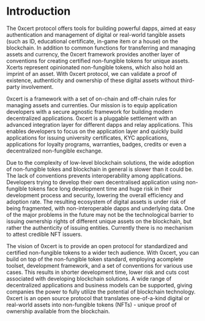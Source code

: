 # Introduction

The 0xcert protocol offers ​tools for building powerful dapps​, aimed at easy authentication and management of digital or real-world tangible assets (such as ID, educational certificate, in-game item or a house) on the blockchain. ​In addition to common functions for transferring and managing assets and currency, the 0xcert framework provides ​another layer of conventions for creating certified non-fungible tokens for unique assets​. Xcerts represent opinionated non-fungible tokens, which also hold an imprint of an asset. With 0xcert protocol, we can validate a proof of existence, authenticity and ownership of these digital assets without third-party involvement.

0xcert is a framework with a set of on-chain and off-chain rules for managing assets and currenties. Our mission is to equip application developers with a secure agnostic framework for building modern  decentralized applications. 0xcert is a pluggable settlement with an advanced integration layer for different dapps and relay applications. This enables developers to focus on the application layer and quickly build applications for issuing university certificates, KYC applications, applications for loyalty programs, warranties, badges, credits or even a decentralized non-fungible exchange.

Due to the complexity of low-level blockchain solutions, the wide adoption of non-fungible tokes and blockchain in general is slower than it could be. The lack of conventions prevents interoperability among applications. Developers trying to develop their own decentralised application using non-fungible tokens face long development time and huge risk in their development process and security, lowering the overall efficiency and adoption rate. The resulting ecosystem of digital assets is under risk of being fragmented, with non-interoperable dapps and underlying data. One of the major problems in the future may not be the technological barrier to issuing ownership rights of different unique assets on the blockchain, but rather the authenticity of issuing entities. Currently there is no mechanism to attest credible NFT issuers.

The vision of 0xcert is to provide an ​open protocol for standardized and certified non-fungible tokens to a wider tech audience​. With 0xcert, you can build on top of the non-fungible token standard, employing a ​complete toolset, development framework, and a set of conventions for various use cases​. This results in shorter development time, lower risk and cuts cost associated with developing blockchain solutions. A wide range of decentralized applications and business models can be supported, giving companies the power to fully utilize the potential of blockchain technology. 0xcert is an open source protocol that translates one-of-a-kind digital or real-world assets into non-fungible tokens (NFTs) - unique proof of ownership available from the blockchain.
